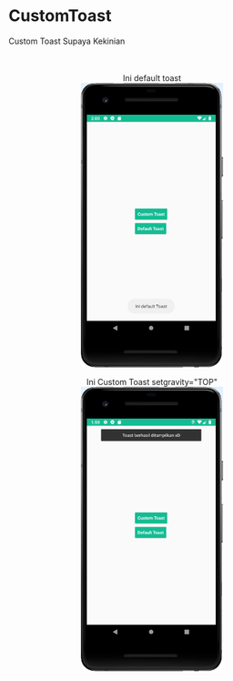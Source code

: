 # CustomToast
Custom Toast Supaya Kekinian
<br><br><br>

<p align="center">Ini default toast<br>
   <img src="images/defaulttoast.PNG" width="250" height="500">
 </p>
 
 <p align="center">Ini Custom Toast setgravity="TOP"<br>
   <img src="images/customtoast.PNG" width="250" height="500">
 </p>
 
